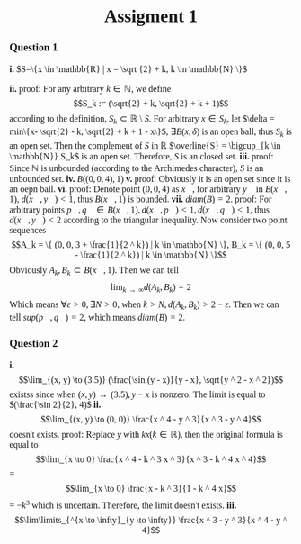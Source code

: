 <font face = Times New Roman>
<font Size = 3>

# <center>Assigment 1</center>

### Question 1

**i.** $S=\{x \in \mathbb{R} | x = \sqrt {2} + k, k \in \mathbb{N} \}$

**ii.** proof: For any arbitrary $k\in \mathbb{N}$, we define $$S_k := (\sqrt{2} + k, \sqrt{2} + k + 1)$$ according to the definition, $S_k \subset \mathbb{R} \setminus S$. For arbitrary $x \in S_k$, let $\delta = min\{x- \sqrt{2} - k, \sqrt{2} + k + 1 - x\}$, $\exists B(x, \delta)$ is an open ball, thus $S_k$ is an open set.
Then the complement of $S$ in $\mathbb{R}$ $\overline{S} = \bigcup_{k \in \mathbb{N}} S_k$ is an open set. Therefore, $S$ is an closed set.
**iii.** proof: Since $\mathbb{N}$ is unbounded (according to the Archimedes character), $S$ is an unbounded set.
**iv.** $B((0, 0, 4), 1)$
**v.** proof: Obviously it is an open set since it is an oepn ball.
**vi.** proof: Denote point $(0, 0, 4)$ as $\vec x$, for arbitrary $\vec y$ in $B(\vec{x}, 1)$, $d(\vec x, \vec y) < 1$, thus $B(\vec x, 1)$ is bounded.
**vii.** $diam(B) = 2$.
proof: For arbitrary points $\vec{p}, \vec{q} \in B(\vec{x}, 1), d(\vec{x}, \vec{p}) < 1, d(\vec{x}, \vec{q}) < 1$, thus $d(\vec{x}, \vec{y}) < 2$ according to the triangular inequality.
Now consider two point sequences 
$$A_k = \{ (0, 0, 3 + \frac{1}{2 ^ k}) | k \in \mathbb{N} \}, B_k = \{ (0, 0, 5 - \frac{1}{2 ^ k}) | k \in \mathbb{N} \}$$
Obviously $A_k, B_k \subset B(\vec{x}, 1)$.
Then we can tell
$$\lim_{k \to \infty} d(A_k, B_k) = 2$$
Which means $\forall \varepsilon > 0, \exists N > 0$, when $k > N, d(A_k, B_k) > 2 - \varepsilon$. Then we can tell $sup(\vec{p}, \vec{q}) = 2$, which means $diam(B) = 2$.

### Question 2

**i.** $$\lim_{(x, y) \to (3.5)} (\frac{\sin (y - x)}{y - x}, \sqrt{y ^ 2 - x ^ 2})$$ existss  since when $(x, y) \to (3.5), y - x$ is nonzero. The limit is equal to $(\frac{\sin 2}{2}, 4)$
**ii.** $$\lim_{(x, y) \to (0, 0)} \frac{x ^ 4 - y ^ 3}{x ^ 3 - y ^ 4}$$ doesn't exists.
proof: Replace $y$ with $kx (k \in \mathbb{R})$, then the original formula is equal to $$\lim_{x \to 0} \frac{x ^ 4 - k ^ 3 x ^ 3}{x ^ 3 - k ^ 4 x ^ 4}$$ = $$\lim_{x \to 0} \frac{x - k ^ 3}{1 - k ^ 4 x}$$ = $-k ^ 3$ which is uncertain. Therefore, the limit doesn't exists.
**iii.** $$\lim\limits_{^{x \to \infty}_{y \to \infty}} \frac{x ^ 3 - y ^ 3}{x ^ 4 - y ^ 4}$$ 

